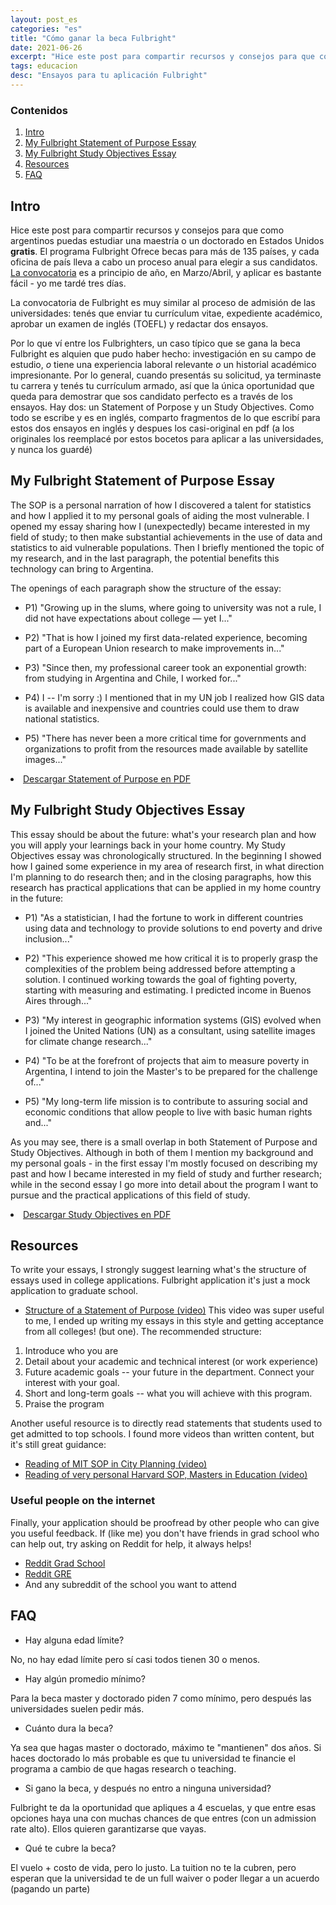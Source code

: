```yaml
---
layout: post_es
categories: "es"
title: "Cómo ganar la beca Fulbright"
date: 2021-06-26
excerpt: "Hice este post para compartir recursos y consejos para que como argentinos puedas estudiar una maestría o un doctorado en Estados Unidos gratis..."
tags: educacion
desc: "Ensayos para tu aplicación Fulbright"
---
```


### Contenidos
1. [Intro](#intro)
2. [My Fulbright Statement of Purpose Essay](#p1)
3. [My Fulbright Study Objectives Essay ](#p2)
4. [Resources](#p3)
5. [FAQ](#faq)


## Intro <a name="introduction"></a>

Hice este post para compartir recursos y consejos para que como argentinos puedas estudiar una maestría o un doctorado en Estados Unidos **gratis**. El programa Fulbright
Ofrece becas para más de 135 países, y cada oficina de país lleva a cabo un proceso anual para elegir a sus candidatos. [La convocatoria](http://fulbright.edu.ar/course/beca-master-y-doctorado/#:~:text=Requisitos%20generales,-Las%20becas%20son&text=Las%20becas%20est%C3%A1n%20restringidas%20a,Unidos%20por%20per%C3%ADodos%20prolongados%20anteriormente.
) es a principio de año, en Marzo/Abril, y aplicar es bastante fácil - yo me tardé tres días.


La convocatoria de Fulbright es muy similar al proceso de admisión de las universidades: tenés que enviar tu currículum vitae, expediente académico, aprobar un examen de inglés (TOEFL) y redactar dos ensayos.

Por lo que ví entre los Fulbrighters, un caso típico que se gana la beca Fulbright es alquien que pudo haber hecho: investigación en su campo de estudio, _o_ tiene una experiencia laboral relevante _o_ un historial académico impresionante. Por lo general, cuando presentás su solicitud, ya terminaste tu carrera y tenés tu currículum armado, así que la única oportunidad que queda para demostrar que sos candidato perfecto es a través de los ensayos. Hay dos: un Statement of Porpose y un Study Objectives. Como todo se escribe y es en inglés, comparto fragmentos de lo que escribí para estos dos ensayos en inglés y despues los casi-original en pdf (a los originales los reemplacé por estos bocetos para aplicar a las universidades, y nunca los guardé)

## My Fulbright Statement of Purpose Essay <a name="p1"></a>
The SOP is a personal narration of how I discovered a talent for statistics and how I applied it to my personal goals of aiding the most vulnerable. I opened my essay sharing how I (unexpectedly) became interested in my field of study; to then make substantial achievements in the use of data and statistics to aid vulnerable populations. Then I briefly mentioned the topic of my research, and in the last paragraph, the potential benefits this technology can bring to Argentina.

The openings of each paragraph show the structure of the essay:

- P1) "Growing up in the slums, where going to university was not a rule, I did not have expectations about college — yet I..."

- P2) "That is how I joined my first data-related experience, becoming part of a European Union research to make improvements in..."

- P3) "Since then, my professional career took an exponential growth: from studying in Argentina and Chile, I worked for..."

- P4) I  -- I'm sorry :) I mentioned that in my UN job I realized how GIS data is available and inexpensive and countries could use them to draw national statistics.

- P5) "There has never been a more critical time for governments and organizations to profit from the resources made available by satellite images..."

<li><a href="/download/Fulbright_SOP.pdf" class="download" title="Download Statement of Purpose as PDF">Descargar Statement of Purpose en PDF</a></li>


## My Fulbright Study Objectives Essay <a name="p2"></a>

This essay should be about the future: what's your research plan and how you will apply your learnings back in your home country.
My Study Objectives essay was chronologically structured. In the beginning I showed how I gained some experience in my area of research first, in what direction I'm planning to do research then; and in the closing paragraphs, how this research has practical applications that can be applied in my home country in the future:

- P1) "As a statistician, I had the fortune to work in different countries using data and technology to provide solutions to end poverty and drive inclusion..."

- P2) "This experience showed me how critical it is to properly grasp the complexities of the problem being addressed before attempting a solution. I continued working towards the goal of fighting poverty, starting with measuring and estimating. I predicted income in Buenos Aires through..."

- P3) "My interest in geographic information systems (GIS) evolved when I joined the United Nations (UN) as a consultant, using satellite images for climate change research..."

- P4) "To be at the forefront of projects that aim to measure poverty in Argentina, I intend to join the Master's to be prepared for the challenge of..."

- P5) "My long-term life mission is to contribute to assuring social and economic conditions that allow people to live with basic human rights and..."

As you may see, there is a small overlap in both Statement of Purpose and Study Objectives. Although in both of them I mention my background and my personal goals - in the first essay I'm mostly focused on describing my past and how I became interested in my field of study and further research; while in the second essay I go more into detail about the program I want to pursue and the practical applications of this field of study.

<li><a href="/download/Fulbright_SOB.pdf" class="download" title="Download Statement of Purpose as PDF">Descargar Study Objectives en PDF</a></li>


## Resources <a name="p3"></a>

To write your essays, I strongly suggest learning what's the structure of essays used in college applications. Fulbright application it's just a mock application to graduate school.

- [Structure of a Statement of Purpose (video)](https://www.youtube.com/watch?v=Yr1OXIS8cjY)
This video was super useful to me, I ended up writing my essays in this style and getting acceptance from all colleges! (but one). The recommended structure:

1. Introduce who you are
2. Detail about your academic and technical interest (or work experience)
3. Future academic goals -- your future in the department. Connect your interest with your goal.
4. Short and long-term goals -- what you will achieve with this program.
5. Praise the program  

Another useful resource is to directly read statements that students used to get admitted to top schools. I found more videos than written content, but it's still great guidance:

- [Reading of MIT SOP in City Planning (video)](https://www.youtube.com/watch?v=yjhSbp2JWp4)
- [Reading of very personal Harvard SOP, Masters in Education (video)](https://www.youtube.com/watch?v=hFc-MawCIDI)


### Useful people on the internet <a name="p4"></a>

Finally, your application should be proofread by other people who can give you useful feedback. If (like me) you don't have friends in grad school who can help out, try asking on Reddit for help, it always helps!

- [Reddit Grad School](https://www.reddit.com/r/GradSchool/)
- [Reddit GRE](https://www.reddit.com/r/GRE/)
- And any subreddit of the school you want to attend

## FAQ <a name="faq"></a>
- Hay alguna edad límite?

No, no hay edad límite pero sí casi todos tienen 30 o menos.

- Hay algún promedio mínimo?

Para la beca master y doctorado piden 7 como mínimo, pero después las universidades suelen pedir más.

- Cuánto dura la beca?

Ya sea que hagas master o doctorado, máximo te "mantienen" dos años. Si haces doctorado lo más probable es que tu universidad te financie el programa a cambio de que hagas research o teaching.

- Si gano la beca, y después no entro a ninguna universidad?

Fulbright te da la oportunidad que apliques a 4 escuelas, y que entre esas opciones haya una con muchas chances de que entres (con un admission rate alto). Ellos quieren garantizarse que vayas.

- Qué te cubre la beca?

El vuelo + costo de vida, pero lo justo. La tuition no te la cubren, pero esperan que la universidad te de un full waiver o poder llegar a un acuerdo (pagando un parte)
